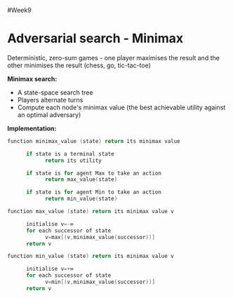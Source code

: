 #Week9 

# Adversarial search - Minimax

Deterministic, zero-sum games - one player maximises the result and the other minimises the result (chess, go, tic-tac-toe)

**Minimax search:**
- A state-space search tree
- Players alternate turns
- Compute each node's minimax value (the best achievable utility against an optimal adversary)

**Implementation:**

``` C
function minimax_value (state) return its minimax value

      if state is a terminal state
            return its utility

      if state is for agent Max to take an action
            return max_value(state)

      if state is for agent Min to take an action
            return min_value(state)
```

``` C
function max_value (state) return its minimax value v

      initialise v=-∞
      for each successor of state
            v=max⁡[(v,minimax⁡_value(successor))]
      return v
```

``` C
function min_value (state) return its minimax value v

      initialise v=+∞
      for each successor of state
            v=min⁡[(v,minimax⁡_value(successor))]
      return v
```